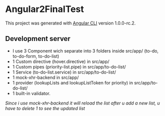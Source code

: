 # Angular2FinalTest

This project was generated with [Angular CLI](https://github.com/angular/angular-cli) version 1.0.0-rc.2.

## Development server

* I use 3 Component wich separate into 3 folders inside src/app/ (to-do, to-do-form, to-do-list)
* 1 Custom directive (hover.directive) in src/app/
* 1 Custom pipes (priority-list.pipe) in src/app/to-do-list/
* 1 Service (to-do-list.service) in src/app/to-do-list/
* 1 mock-xhr-backend in src/app/
* 1 provider (lookupLists and lookupListToken for priority) in src/app/to-do-list/
* 1 built-in validator.


*Since i use mock-xhr-backend it will reload the list after u add a new list, u have to delete 1 to see the updated list*